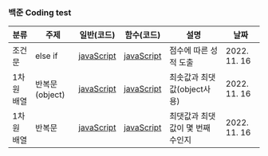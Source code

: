 ### 백준 Coding test

| 분류       | 주제           | 일반(코드)                                            | 함수(코드)     | 설명                             | 날짜         |
| ---------- | -------------- | ----------------------------------------------------- | -------------- | -------------------------------- | ------------ |
| 조건문     | else if        | [javaScript](https://www.acmicpc.net/source/51760735) | [javaScript]() | 점수에 따른 성적 도출            | 2022. 11. 16 |
| 1차원 배열 | 반복문(object) | [javaScript](https://www.acmicpc.net/source/51765753) | [javaScript]() | 최솟값과 최댓값(object사용)      | 2022. 11. 16 |
| 1차원 배열 | 반복문         | [javaScript](https://www.acmicpc.net/source/51766547) | [javaScript]() | 최댓값과 최댓값이 몇 번째 수인지 | 2022. 11. 16 |
